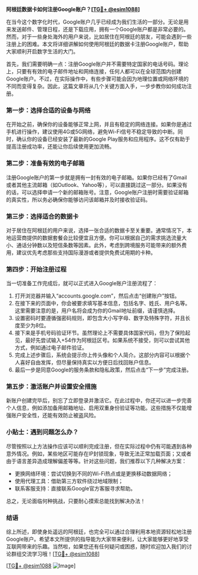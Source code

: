 **阿根廷数据卡如何注册Google账户？[[TG💪+ @esim1088](https://t.me/s/esim1088)]**

在当今这个数字化时代，Google账户几乎已经成为我们生活的一部分。无论是用来发送邮件、管理日程，还是下载应用，拥有一个Google账户都是非常必要的。然而，对于一些身处海外的用户来说，比如居住在阿根廷的朋友，可能会遇到一些注册上的困难。本文将详细讲解如何使用阿根廷的数据卡注册Google账户，帮助大家顺利开启数字生活的大门。

首先，我们需要明确一点：注册Google账户并不需要特定国家的电话号码。理论上，只要有有效的电子邮件地址和网络连接，任何人都可以在全球范围内创建Google账户。不过，在实际操作中，有些步骤可能会因为地理位置或网络环境的不同而变得复杂。因此，这篇文章将从几个关键方面入手，一步步教你如何成功注册。

### 第一步：选择合适的设备与网络

在开始之前，确保你的设备能够正常上网，并且有稳定的网络连接。如果你是通过手机进行操作，建议使用4G或5G网络，避免Wi-Fi信号不稳定导致的中断。同时，确认你的设备已经安装了最新的Google Play服务和应用程序。这不仅有助于提高注册成功率，还能让你后续使用更加流畅。

### 第二步：准备有效的电子邮箱

注册Google账户的第一步就是拥有一封有效的电子邮箱。如果你已经有了Gmail或者其他主流邮箱（如Outlook、Yahoo等），可以直接跳过这一部分。如果没有的话，可以选择申请一个新的邮箱账号。注意，Google账户注册时需要验证邮箱的真实性，所以务必确保你能够访问该邮箱并及时接收验证码。

### 第三步：选择适合的数据卡

对于居住在阿根廷的用户来说，选择一张合适的数据卡至关重要。通常情况下，本地运营商提供的数据套餐会比较便宜且方便。你可以根据自己的需求挑选流量大小、通话分钟数以及短信条数等因素。此外，考虑到跨境服务可能带来的额外费用，建议优先考虑那些支持国际漫游或者提供免费试用期的卡种。

### 第四步：开始注册过程

当一切准备工作完成后，就可以正式进入Google账户注册流程了：

1. 打开浏览器并输入“accounts.google.com”，然后点击“创建账户”按钮。
2. 在接下来的页面中，你会被要求填写基本信息，包括名字、姓氏、用户名等。这里需要注意的是，用户名将会成为你的Gmail地址前缀，请谨慎选择。
3. 设置密码时要遵循强密码规则，即包含大小写字母、数字及特殊字符，并且长度至少为8位。
4. 接下来是手机号码验证环节。虽然理论上不需要具体国家代码，但为了保险起见，最好先尝试输入+54作为阿根廷区号。如果系统不接受，则可以尝试其他方式，例如通过电子邮件验证。
5. 完成上述步骤后，系统会提示你上传头像和个人简介。这部分内容可以根据个人喜好自由发挥，但尽量保持真实以方便日后找回账户信息。
6. 最后一步是同意Google的服务条款和隐私政策，然后点击“下一步”完成注册。

### 第五步：激活账户并设置安全措施

新账户创建完毕后，别忘了立即登录并激活它。在此过程中，你还可以进一步完善个人信息，例如添加备用邮箱地址、启用双重身份验证等功能。这些措施不仅能增强账户安全性，还能有效防止被盗风险。

### 小贴士：遇到问题怎么办？

尽管按照以上方法操作应该可以顺利完成注册，但在实际过程中仍有可能遇到各种意外情况。例如，某些地区可能存在IP封锁现象，导致无法正常加载页面；又或者由于语言差异造成理解偏差等等。针对这些问题，我们推荐以下几种解决方案：

- 更换网络环境：尝试切换到不同的Wi-Fi热点或是更换移动数据网络；
- 使用代理工具：借助第三方软件绕过地域限制；
- 联系客服支持：直接联系Google官方客服寻求帮助。

总之，无论面临何种挑战，只要耐心摸索总能找到解决办法！

### 结语

综上所述，即使身处遥远的阿根廷，也完全可以通过合理利用本地资源轻松地注册Google账户。希望本文所提供的指导能为大家带来便利，让大家能够更好地享受互联网带来的乐趣。当然啦，如果您还有任何疑问或困惑，随时欢迎加入我们的讨论群组交流学习哦！[[TG💪+ @esim1088](https://t.me/s/esim1088)]

[[TG💪+ @esim1088](https://t.me/s/esim1088) ![Image](https://i.postimg.cc/4NQfJmqS/Snipaste-2025-05-13-00-14-12.png)]